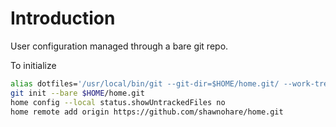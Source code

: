 # Introduction

User configuration managed through a bare git repo.

To initialize
```bash
alias dotfiles='/usr/local/bin/git --git-dir=$HOME/home.git/ --work-tree=$HOME'
git init --bare $HOME/home.git
home config --local status.showUntrackedFiles no
home remote add origin https://github.com/shawnohare/home.git
```
